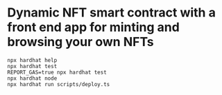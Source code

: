 # Dynamic NFT smart contract with a front end app for minting and browsing your own NFTs

```shell
npx hardhat help
npx hardhat test
REPORT_GAS=true npx hardhat test
npx hardhat node
npx hardhat run scripts/deploy.ts
```
